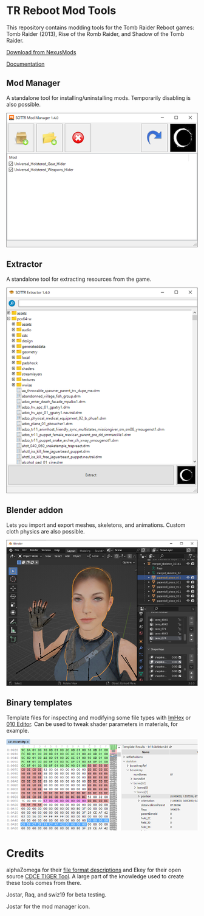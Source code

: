 # TR Reboot Mod Tools

This repository contains modding tools for the Tomb Raider Reboot games: Tomb Raider (2013),
Rise of the Romb Raider, and Shadow of the Tomb Raider.

[Download from NexusMods](https://www.nexusmods.com/shadowofthetombraider/mods/185?tab=files)

[Documentation](https://github.com/arcusmaximus/SottrModTools/blob/main/Documentation.md)

## Mod Manager

A standalone tool for installing/uninstalling mods. Temporarily disabling is also possible.

![Screenshot of the mod manager](Screenshots/Manager.png)

## Extractor

A standalone tool for extracting resources from the game.

![Screenshot of the extractor](Screenshots/Extractor.png)

## Blender addon

Lets you import and export meshes, skeletons, and animations. Custom cloth physics are also possible.

![Screenshot of the Blender addon](Screenshots/Blender.png)

## Binary templates

Template files for inspecting and modifying some file types with [ImHex](https://imhex.werwolv.net/) or [010 Editor](https://www.sweetscape.com/).
Can be used to tweak shader parameters in materials, for example.

![Screenshot of a binary template](Screenshots/Template.png)

# Credits
alphaZomega for their [file format descriptions](https://www.nexusmods.com/riseofthetombraider/mods/20) and Ekey for their open source [CDCE TIGER Tool](https://github.com/Ekey/CDCE.TIGER.Tool). A large part of the knowledge used to create these tools comes from there.

Jostar, Raq, and swiz19 for beta testing.

Jostar for the mod manager icon.
